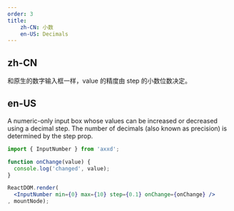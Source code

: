 ```yaml
---
order: 3
title:
    zh-CN: 小数
    en-US: Decimals
---
```


## zh-CN

和原生的数字输入框一样，value 的精度由 step 的小数位数决定。

## en-US

A numeric-only input box whose values can be increased or decreased using a decimal step. The number of decimals (also known as precision) is determined by the step prop.

````jsx
import { InputNumber } from 'axxd';

function onChange(value) {
  console.log('changed', value);
}

ReactDOM.render(
  <InputNumber min={0} max={10} step={0.1} onChange={onChange} />
, mountNode);
````
